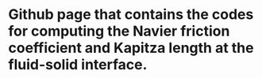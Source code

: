 # Github page that contains the codes for computing the Navier friction coefficient and Kapitza length at the fluid-solid interface.
